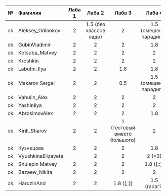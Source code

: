 <div id="header" align="center">
  <div id="main">
  </div>
  
| **№**	| **Фамилия**  	| **Лаба 1** 	| **Лаба 2** 	| **Лаба 3** 	| **Лаба 4** 	|
|------:	|:--------------|:----------:	|:----------:	|:----------:	|:----------:	|
|     ok  	|  Aleksey_Odinokov   |      2     	|        1.5 (без классов надо)   	|      2      	|      1.5 (смешение парадигм)      	|  
|    ok 	|  GubinVladimir  	| 2 | 2 |       2    	|       1.8     	| 1 | 
|    ok 	|  Kotsuba_Matvey  	| 2 | 2 |          2  	|        2    	|
|  ok 	|  Kroshkin	| 2 |          2  	|       2 	|      2     	|   
|   ok 	| Labutin_Ilya | 2 |        2   	|       1.8     	|         1.8   	|
|   ok 	| Makarov Sergei |      2    	|      2      	|       0.5     	|        1.5 (смешение парадигм)    	|
|  ok 	| Vahulin_Alex |     2      	|        2   	|          2	|         2 	|
|  ok 	| YashinIlya | 2| 2 |        2    	|     2       	|
|   ok 	|  AbrosimovAlex |      2     	|        2   	|    2      	|       1.8     	|
|   ok | Kirill_Sharov  |      2    	|       2    	|     1 (тестовый вместо большого)      	|       2     	|
|  ok |  Кузнецова |       2    	|       2    	|     2      	|       1.8     	|
|   ok | VyushkinaElizaveta |          	|      2    	|    2      	|       2 (<3)     	|
|   ok | Shulepin Matvey  |       2    	|        2    	|     2       	|       1.8 ([;:])     	|
|  ok | Bazaew_Nikita |       2    	|        2   	|     2      	|       2     	|
|   ok | HaruzinAnd  |       2    	|       2    	|     1.8   ([;:])     	|      1.5 (radar?)    	|
</div>
